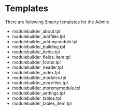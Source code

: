 # Templates

There are following Smarty templates for the Admin:

* modulebuilder\_about.tpl
* modulebuilder\_addfiles.tpl
* modulebuilder\_addmymodule.tpl
* modulebuilder\_building.tpl
* modulebuilder\_fields.tpl
* modulebuilder\_fields\_item.tpl
* modulebuilder\_footer.tpl
* modulebuilder\_header.tpl
* modulebuilder\_index.tpl
* modulebuilder\_modules.tpl
* modulebuilder\_morefiles.tpl
* modulebuilder\_moremymodule.tpl
* modulebuilder\_settings.tpl
* modulebuilder\_tables.tpl
* modulebuilder\_tables\_item.tpl

